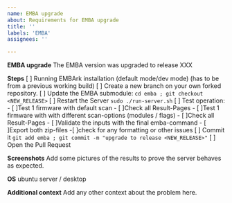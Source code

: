```yaml
---
name: EMBA upgrade
about: Requirements for EMBA upgrade
title: ''
labels: 'EMBA'
assignees: ''

---
```


**EMBA upgrade**
The EMBA version was upgraded to release XXX

**Steps**
[ ] Running EMBArk installation (default mode/dev mode) (has to be from a previous working build)
[ ] Create a new branch on your own forked repository.
[ ] Update the EMBA submodule: `cd emba ; git checkout <NEW_RELEASE>`
[ ] Restart the Server `sudo ./run-server.sh`
[ ] Test operation: 
    - [ ]Test 1 firmware with default scan
        - [ ]Check all Result-Pages
    - [ ]Test 1 firmware with with different scan-options (modules / flags)
        - [ ]Check all Result-Pages
        - [ ]Validate the inputs with the final emba-command
    - [ ]Export both zip-files
        -[ ]check for any formatting or other issues
[ ] Commit it `git add emba ; git commit -m "upgrade to release <NEW_RELEASE>"`
[ ] Open the Pull Request


**Screenshots**
Add some pictures of the results to prove the server behaves as expected.

**OS**
 ubuntu server / desktop

**Additional context**
Add any other context about the problem here.
